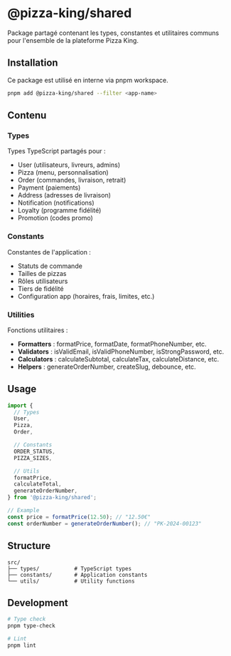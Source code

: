 # @pizza-king/shared

Package partagé contenant les types, constantes et utilitaires communs pour l'ensemble de la plateforme Pizza King.

## Installation

Ce package est utilisé en interne via pnpm workspace.

```bash
pnpm add @pizza-king/shared --filter <app-name>
```

## Contenu

### Types

Types TypeScript partagés pour :
- User (utilisateurs, livreurs, admins)
- Pizza (menu, personnalisation)
- Order (commandes, livraison, retrait)
- Payment (paiements)
- Address (adresses de livraison)
- Notification (notifications)
- Loyalty (programme fidélité)
- Promotion (codes promo)

### Constants

Constantes de l'application :
- Statuts de commande
- Tailles de pizzas
- Rôles utilisateurs
- Tiers de fidélité
- Configuration app (horaires, frais, limites, etc.)

### Utilities

Fonctions utilitaires :
- **Formatters** : formatPrice, formatDate, formatPhoneNumber, etc.
- **Validators** : isValidEmail, isValidPhoneNumber, isStrongPassword, etc.
- **Calculators** : calculateSubtotal, calculateTax, calculateDistance, etc.
- **Helpers** : generateOrderNumber, createSlug, debounce, etc.

## Usage

```typescript
import {
  // Types
  User,
  Pizza,
  Order,

  // Constants
  ORDER_STATUS,
  PIZZA_SIZES,

  // Utils
  formatPrice,
  calculateTotal,
  generateOrderNumber,
} from '@pizza-king/shared';

// Example
const price = formatPrice(12.50); // "12.50€"
const orderNumber = generateOrderNumber(); // "PK-2024-00123"
```

## Structure

```
src/
├── types/           # TypeScript types
├── constants/       # Application constants
└── utils/           # Utility functions
```

## Development

```bash
# Type check
pnpm type-check

# Lint
pnpm lint
```
